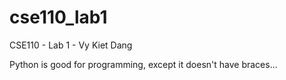 # cse110_lab1
CSE110 - Lab 1 - Vy Kiet Dang

Python is good for programming, except it doesn't have braces...